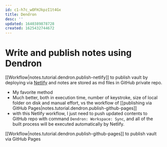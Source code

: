 ```yaml
---
id: c1-h7c_wOFHJkpzI1t4Gx
title: Dendron
desc: ''
updated: 1640389878728
created: 1625432744672
---
```

# Write and publish notes using Dendron

[[Workflow|notes.tutorial.dendron.publish-netlify]] to publish vault by deploying via [Netlify](https://www.netlify.com/) and notes are stored as md files in GitHub private repo.
- My favorite method
- Much better, both in execution time, number of keystroke, size of local folder on disk and manual effort, vs the workflow of [[publishing via GitHub Pages|notes.tutorial.dendron.publish-github-pages]]
- with this Netlify workflow, I just need to push updated contents to GitHub repo with command `Dendron: Workspace: Sync`, and all of the built process will be executed automatically by Netlify.

[[Workflow|notes.tutorial.dendron.publish-github-pages]] to publish vault via GitHub Pages
